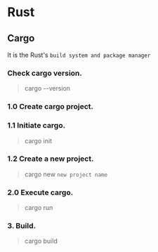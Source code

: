 # Rust

## Cargo

It is the Rust's `build system and package manager`

### Check cargo version.

> cargo --version

### 1.0 Create cargo project.

### 1.1 Initiate cargo. 

> cargo init

### 1.2 Create a new project.

> cargo new `new project name`

### 2.0 Execute cargo.

> cargo run

### 3. Build.

> cargo build


